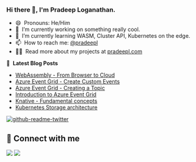 ### Hi there 👋, I'm Pradeep Loganathan.

- 😄 &nbsp;Pronouns: He/Him
- 🔭 &nbsp;I’m currently working on something really cool.
- 🌱 &nbsp;I’m currently learning WASM, Cluster API, Kubernetes on the edge.
- 📫 &nbsp;How to reach me: [@pradeepl](https://twitter.com/pradeepl)
- 👨‍💻 &nbsp;Read more about my projects at [pradeepl.com](https://pradeepl.com)



📕 &nbsp;**Latest Blog Posts**
<!-- BLOGPOSTS:START -->
- [WebAssembly - From Browser to Cloud](https://pradeepl.com/blog/webassembly-from-browser-to-cloud/)
- [Azure Event Grid - Create Custom Events](https://pradeepl.com/blog/azure/azureeventgrid-createcustomevents/)
- [Azure Event Grid - Creating a Topic](https://pradeepl.com/blog/azure/azureeventgrid-createtopic/)
- [Introduction to Azure Event Grid](https://pradeepl.com/blog/azure/azureeventgrid-introduction/)
- [Knative - Fundamental concepts](https://pradeepl.com/blog/kubernetes/knative-fundamental-concepts/)
- [Kubernetes Storage architecture](https://pradeepl.com/blog/kubernetes/kubernetes-storage-architecture/)
<!-- BLOGPOSTS:END -->

[![github-readme-twitter](https://github-readme-twitter.gazf.vercel.app/api?id=pradeepl)](https://github.com/pradeeploganathan)


## 📌 Connect with me

<a href="https://www.linkedin.com/in/pradeeploganathan/"><img src="https://img.shields.io/badge/linkedin-%230077B5.svg?style=for-the-badge&logo=linkedin&logoColor=white"></img></a>
<a href="https://twitter.com/pradeepl"><img src="https://img.shields.io/twitter/follow/pradeepl?style=social"></img></a>
